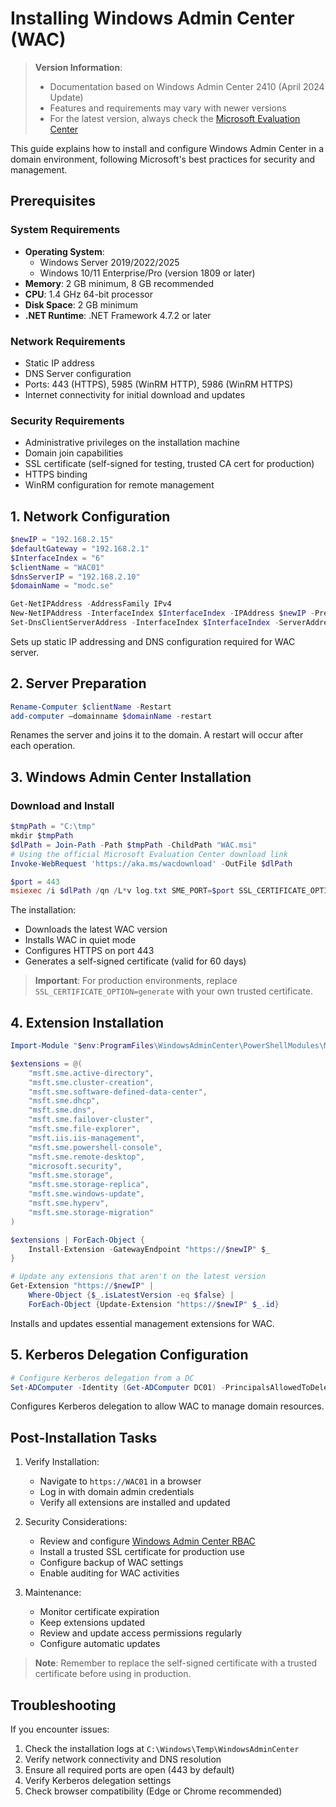 # Installing Windows Admin Center (WAC)

> **Version Information**:  
> - Documentation based on Windows Admin Center 2410 (April 2024 Update)
> - Features and requirements may vary with newer versions
> - For the latest version, always check the [Microsoft Evaluation Center](https://www.microsoft.com/en-us/evalcenter/download-windows-admin-center)

This guide explains how to install and configure Windows Admin Center in a domain environment, following Microsoft's best practices for security and management.

## Prerequisites

### System Requirements
- **Operating System**: 
  - Windows Server 2019/2022/2025
  - Windows 10/11 Enterprise/Pro (version 1809 or later)
- **Memory**: 2 GB minimum, 8 GB recommended
- **CPU**: 1.4 GHz 64-bit processor
- **Disk Space**: 2 GB minimum
- **.NET Runtime**: .NET Framework 4.7.2 or later

### Network Requirements
- Static IP address
- DNS Server configuration
- Ports: 443 (HTTPS), 5985 (WinRM HTTP), 5986 (WinRM HTTPS)
- Internet connectivity for initial download and updates

### Security Requirements
- Administrative privileges on the installation machine
- Domain join capabilities
- SSL certificate (self-signed for testing, trusted CA cert for production)
- HTTPS binding
- WinRM configuration for remote management

## 1. Network Configuration
```powershell
$newIP = "192.168.2.15"
$defaultGateway = "192.168.2.1"
$InterfaceIndex = "6"
$clientName = "WAC01"
$dnsServerIP = "192.168.2.10"
$domainName = "modc.se"

Get-NetIPAddress -AddressFamily IPv4
New-NetIPAddress -InterfaceIndex $InterfaceIndex -IPAddress $newIP -PrefixLength 24 -DefaultGateway $defaultGateway
Set-DnsClientServerAddress -InterfaceIndex $InterfaceIndex -ServerAddresses ($dnsServerIP,"8.8.8.8")
```
Sets up static IP addressing and DNS configuration required for WAC server.

## 2. Server Preparation
```powershell
Rename-Computer $clientName -Restart
add-computer –domainname $domainName -restart
```
Renames the server and joins it to the domain. A restart will occur after each operation.

## 3. Windows Admin Center Installation

### Download and Install
```powershell
$tmpPath = "C:\tmp"
mkdir $tmpPath
$dlPath = Join-Path -Path $tmpPath -ChildPath "WAC.msi"
# Using the official Microsoft Evaluation Center download link
Invoke-WebRequest 'https://aka.ms/wacdownload' -OutFile $dlPath

$port = 443
msiexec /i $dlPath /qn /L*v log.txt SME_PORT=$port SSL_CERTIFICATE_OPTION=generate
```

The installation:
- Downloads the latest WAC version
- Installs WAC in quiet mode
- Configures HTTPS on port 443
- Generates a self-signed certificate (valid for 60 days)

> **Important**: For production environments, replace `SSL_CERTIFICATE_OPTION=generate` with your own trusted certificate.

## 4. Extension Installation
```powershell
Import-Module "$env:ProgramFiles\WindowsAdminCenter\PowerShellModules\Microsoft.WindowsAdminCenter.ExtensionTools"

$extensions = @(
    "msft.sme.active-directory",
    "msft.sme.cluster-creation",
    "msft.sme.software-defined-data-center",
    "msft.sme.dhcp",
    "msft.sme.dns",
    "msft.sme.failover-cluster",
    "msft.sme.file-explorer",
    "msft.iis.iis-management",
    "msft.sme.powershell-console",
    "msft.sme.remote-desktop",
    "microsoft.security",
    "msft.sme.storage",
    "msft.sme.storage-replica",
    "msft.sme.windows-update",
    "msft.sme.hyperv",
    "msft.sme.storage-migration"
)

$extensions | ForEach-Object {
    Install-Extension -GatewayEndpoint "https://$newIP" $_
}

# Update any extensions that aren't on the latest version
Get-Extension "https://$newIP" | 
    Where-Object {$_.isLatestVersion -eq $false} | 
    ForEach-Object {Update-Extension "https://$newIP" $_.id}
```
Installs and updates essential management extensions for WAC.

## 5. Kerberos Delegation Configuration
```powershell
# Configure Kerberos delegation from a DC 
Set-ADComputer -Identity (Get-ADComputer DC01) -PrincipalsAllowedToDelegateToAccount (Get-ADComputer $clientName)
```
Configures Kerberos delegation to allow WAC to manage domain resources.

## Post-Installation Tasks

1. Verify Installation:
   - Navigate to `https://WAC01` in a browser
   - Log in with domain admin credentials
   - Verify all extensions are installed and updated

2. Security Considerations:
   - Review and configure [Windows Admin Center RBAC](https://learn.microsoft.com/en-us/windows-server/manage/windows-admin-center/configure/user-access-control)
   - Install a trusted SSL certificate for production use
   - Configure backup of WAC settings
   - Enable auditing for WAC activities

3. Maintenance:
   - Monitor certificate expiration
   - Keep extensions updated
   - Review and update access permissions regularly
   - Configure automatic updates

> **Note**: Remember to replace the self-signed certificate with a trusted certificate before using in production.

## Troubleshooting

If you encounter issues:
1. Check the installation logs at `C:\Windows\Temp\WindowsAdminCenter`
2. Verify network connectivity and DNS resolution
3. Ensure all required ports are open (443 by default)
4. Verify Kerberos delegation settings
5. Check browser compatibility (Edge or Chrome recommended)
